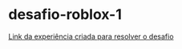 # desafio-roblox-1
[Link da experiência criada para resolver o desafio](https://www.roblox.com/games/14872929069/Tanjiro-ult)
